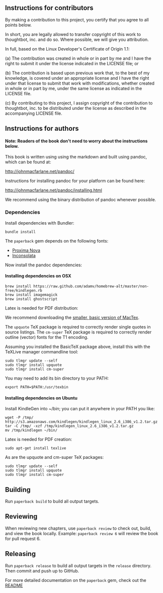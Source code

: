 ## Instructions for contributors

By making a contribution to this project, you certify that
you agree to all points below.

In short, you are legally allowed to transfer copyright of this
work to thoughtbot, inc. and do so.  Where possible, we will
give you attribution.

In full, based on the Linux Developer's Certificate of Origin 1.1:

(a) The contribution was created in whole or in part by me and I
    have the right to submit it under the license indicated in the
    LICENSE file; or

(b) The contribution is based upon previous work that, to the best
    of my knowledge, is covered under an appropriate license and I
    have the right under that license to submit that work with
    modifications, whether created in whole or in part by me, under
    the same license as indicated in the LICENSE file.

(c) By contributing to this project, I assign copyright of the
    contribution to thoughtbot, inc. to be distributed under the license
    as described in the accompanying LICENSE file.

## Instructions for authors

#### Note: Readers of the book don't need to worry about the instructions below.

This book is written using using the markdown and built using pandoc, which can
be found at:

<http://johnmacfarlane.net/pandoc/>

Instructions for installing pandoc for your platform can be found here:

<http://johnmacfarlane.net/pandoc/installing.html>

We recommend using the binary distribution of pandoc whenever possible.

### Dependencies

Install dependencies with Bundler:

```
bundle install
```

The `paperback` gem depends on the following fonts:

* [Proxima Nova](https://www.dropbox.com/sh/ntxu99zcm28agp8/Cqiwu9ORA5)
* [Inconsolata](http://www.levien.com/type/myfonts/inconsolata.html)

Now install the pandoc dependencies:

#### Installing dependencies on OSX

```
brew install https://raw.github.com/adamv/homebrew-alt/master/non-free/kindlegen.rb
brew install imagemagick
brew install ghostscript
```
Latex is needed for PDF distribution:

We recommend downloading the [smaller, basic version of MacTex](http://www.tug.org/mactex/morepackages.html).

The `upquote` TeX package is required to correctly render single quotes in source listings.
The `cm-super` TeX package is required to correctly render outline (vector) fonts for the T1 encoding.

Assuming you installed the BasicTeX package above, install this with the TeXLive manager commandline tool:

```
sudo tlmgr update --self
sudo tlmgr install upquote
sudo tlmgr install cm-super
```

You may need to add its bin directory to your PATH:

```
export PATH=$PATH:/usr/texbin
```

#### Installing dependencies on Ubuntu

Install KindleGen into ~/bin; you can put it anywhere in your PATH you like:

```
wget -P /tmp/ http://s3.amazonaws.com/kindlegen/kindlegen_linux_2.6_i386_v1.2.tar.gz
tar -C /tmp/ -xzf /tmp/kindlegen_linux_2.6_i386_v1.2.tar.gz
mv /tmp/kindlegen ~/bin/
```

Latex is needed for PDF creation:

```
sudo apt-get install texlive
```

As are the upquote and cm-super TeX packages:

```
sudo tlmgr update --self
sudo tlmgr install upquote
sudo tlmgr install cm-super
```

## Building

Run `paperback build` to build all output targets.

## Reviewing

When reviewing new chapters, use `paperback review` to check out, build, and
view the book locally. Example: `paperback review 6` will review the book for
pull request 6.

## Releasing

Run `paperback release` to build all output targets in the `release` directory.
Then commit and push up to GitHub.

For more detailed documentation on the `paperback` gem, check out the
[README](https://github.com/thoughtbot/paperback/blob/master/README.md)
